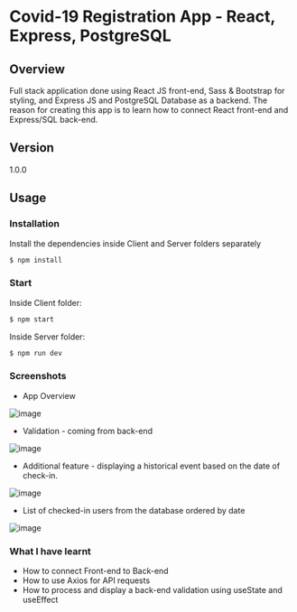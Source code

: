 # Covid-19 Registration App - React, Express, PostgreSQL

## Overview

Full stack application done using React JS front-end, Sass &amp; Bootstrap for styling, and Express JS and PostgreSQL Database as a backend. 
The reason for creating this app is to learn how to connect React front-end and Express/SQL back-end.

## Version
1.0.0

## Usage

### Installation

Install the dependencies inside Client and Server folders separately

```sh
$ npm install
```

### Start

Inside Client folder: 

```sh
$ npm start
```

Inside Server folder: 

```sh
$ npm run dev
```

### Screenshots

* App Overview

![image](https://user-images.githubusercontent.com/88268603/151636606-a354d500-f66a-4788-88d2-7c83e5a511a3.png)
* Validation - coming from back-end

![image](https://user-images.githubusercontent.com/88268603/151636630-e6a09da7-5794-4744-9b37-c00394165ad8.png)
* Additional feature - displaying a historical event based on the date of check-in.

![image](https://user-images.githubusercontent.com/88268603/151636673-eb11c3d4-0ff8-45fc-b1ac-e19ce6a8ac9f.png)
* List of checked-in users from the database ordered by date

![image](https://user-images.githubusercontent.com/88268603/151636772-c842fadb-fb42-44ef-ac51-c114aa432660.png)

### What I have learnt

* How to connect Front-end to Back-end
* How to use Axios for API requests
* How to process and display a back-end validation using useState and useEffect